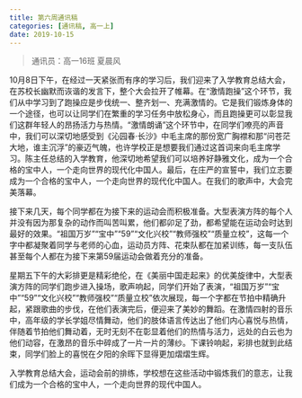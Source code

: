 ```yaml
---
title: 第六周通讯稿
categories: [通讯稿, 高一上]
date: 2019-10-15
---
```


> 通讯员：高一16班 夏晨风

10月8日下午，在经过一天紧张而有序的学习后，我们迎来了入学教育总结大会，在苏校长幽默而诙谐的发言下，整个大会拉开了帷幕。在“激情跑操”这个环节，我们从中学习到了跑操应是步伐统一、整齐划一、充满激情的。它是我们锻炼身体的一个途径，也可以让同学们在繁重的学习任务中放松身心，而且跑操更可以彰显我们这群年轻人的昂扬活力与热情。“激情朗诵”这个环节中，在同学们嘹亮的声音中，我们可以深切地感受到《沁园春·长沙》中毛主席的那份宽广胸襟和那“问苍茫大地，谁主沉浮”的豪迈气魄，也许学校正是想要我们通过这首词来向毛主席学习。陈主任总结的入学教育，他深切地希望我们可以培养好静雅文化，成为一个合格的宝中人，一个走向世界的现代化中国人。最后，在庄严的宣誓中，我们立志要成为一个合格的宝中人，一个走向世界的现代化中国人。在我们的歌声中，大会完美落幕。

接下来几天，每个同学都在为接下来的运动会而积极准备。大型表演方阵的每个人并没有因为那复杂的动作而叫苦叫累，他们都卯足了劲，都希望能在运动会时达到最好的效果。“祖国万岁”“宝中”“59”“文化兴校”“教师强校”“质量立校”，这每一个字中都凝聚着同学与老师的心血，运动员方阵、花束队都在加紧训练，每一支队伍甚至每个人都在为接下来第59届运动会做着充分的准备。

星期五下午的大彩排更是精彩绝伦，在《美丽中国走起来》的优美旋律中，大型表演方阵的同学们跑步进入操场，歌声响起，同学们开始了表演，“祖国万岁”“宝中”“59”“文化兴校”“教师强校”“质量立校”依次展现，每一个字都在节拍中精确升起，紧跟歌曲的步伐，在他们表演完后，便迎来了美妙的舞蹈。在激情四射的音乐中，高年级的学长学姐尽情舞动，他们的肢体语言传达出了他们内心喜悦与热情，伴随着节拍他们舞动着，无时无刻不在彰显着他们的热情与活力，远处的白云也为他们动容，在激昂的音乐中碎成了一片一片的薄纱。下课铃响起，彩排也就到此结束，同学们脸上的喜悦在夕阳的余晖下显得更加熠熠生辉。

入学教育总结大会，运动会前的排练，学校想在这些活动中锻炼我们的意志，让我们成为一个合格的宝中人，一个走向世界的现代中国人。
